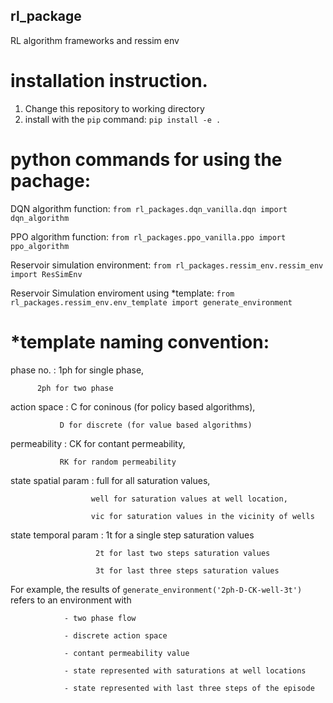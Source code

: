 ## rl_package
RL algorithm frameworks and ressim env 

# installation instruction.
1. Change this repository to working directory
2. install with the `pip` command: `pip install -e . `

# python commands for using the pachage:

DQN algorithm function: `from rl_packages.dqn_vanilla.dqn import dqn_algorithm`

PPO algorithm function: `from rl_packages.ppo_vanilla.ppo import ppo_algorithm`

Reservoir simulation environment: `from rl_packages.ressim_env.ressim_env import ResSimEnv`

Reservoir Simulation enviroment using *template: `from rl_packages.ressim_env.env_template import generate_environment`


# *template naming convention:

phase no. : 1ph for single phase, 

          2ph for two phase
          
action space : C for coninous (for policy based algorithms), 

               D for discrete (for value based algorithms)
               
permeability : CK for contant permeability, 

               RK for random permeability
               
state spatial param : full for all saturation values, 

                      well for saturation values at well location, 
                      
                      vic for saturation values in the vicinity of wells
                      
state temporal param : 1t for a single step saturation values

                       2t for last two steps saturation values
                       
                       3t for last three steps saturation values
                       
For example, the results of `generate_environment('2ph-D-CK-well-3t')` refers to an environment with 

                - two phase flow
                
                - discrete action space
                
                - contant permeability value
                
                - state represented with saturations at well locations
                
                - state represented with last three steps of the episode
